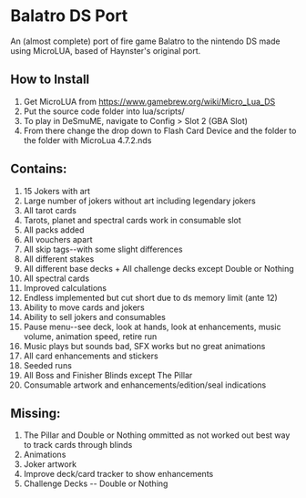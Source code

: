 # Balatro DS Port
An (almost complete) port of fire game Balatro to the nintendo DS made using MicroLUA, based of Haynster's original port.

## How to Install
1. Get MicroLUA from https://www.gamebrew.org/wiki/Micro_Lua_DS
2. Put the source code folder into lua/scripts/
3. To play in DeSmuME, navigate to Config > Slot 2 (GBA Slot)
4. From there change the drop down to Flash Card Device and the folder to the folder with MicroLua 4.7.2.nds

## Contains:
1. 15 Jokers with art
2. Large number of jokers without art including legendary jokers
3. All tarot cards
4. Tarots, planet and spectral cards work in consumable slot
5. All packs added
6. All vouchers apart
7. All skip tags--with some slight differences
8. All different stakes
9. All different base decks + All challenge decks except Double or Nothing
10. All spectral cards
11. Improved calculations
12. Endless implemented but cut short due to ds memory limit (ante 12)
13. Ability to move cards and jokers
14. Ability to sell jokers and consumables
15. Pause menu--see deck, look at hands, look at enhancements, music volume, animation speed, retire run
16. Music plays but sounds bad, SFX works but no great animations
17. All card enhancements and stickers
18. Seeded runs
19. All Boss and Finisher Blinds except The Pillar
20. Consumable artwork and enhancements/edition/seal indications
## Missing:
1. The Pillar and Double or Nothing ommitted as not worked out best way to track cards through blinds
2. Animations
3. Joker artwork
4. Improve deck/card tracker to show enhancements
5. Challenge Decks -- Double or Nothing